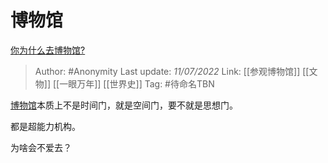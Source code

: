 # 博物馆
[你为什么去博物馆?](https://www.zhihu.com/question/441825425/answer/1710272298)

> Author: #Anonymity 
> Last update: *11/07/2022* 
> Link: [[参观博物馆]] [[文物]] [[一眼万年]] [[世界史]]
> Tag: #待命名TBN 

[博物馆](https://www.zhihu.com/search?q=%E5%8D%9A%E7%89%A9%E9%A6%86&search_source=Entity&hybrid_search_source=Entity&hybrid_search_extra=%7B%22sourceType%22%3A%22answer%22%2C%22sourceId%22%3A1710272298%7D)本质上不是时间门，就是空间门，要不就是思想门。

都是超能力机构。

为啥会不爱去？